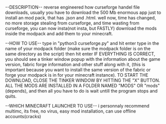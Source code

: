 --DESCRIPTION--
reverse engineered how curseforge handel file downloads, usually you have to download the 500 Mb enormous app just to install an mod pack, that has .json and .html. 
well now, time has changed, no more storage stealing from curseforge, and time wasting from curseforge, you can now insta(not insta, but FASTLY) download the mods
inside the modpack and add them to your minecraft. 

--HOW TO USE--
type in "python3 curseforge.py" and hit enter
type in the name of your modpack folder (make sure the modpack folder is on the same directory as the script) then hit enter
IF EVERYTHING IS CORRECT, you should see a tinker window popup with the information about the game version, fabric forge information and other stuff along with it, 
(this is important because you want to install the same version of the fabric or forge your modpack is in for your minecraft instance). 
TO START THE DOWNLOAD, CLOSE THE TINKER WINDOW BY HITTING THE "X" BUTTON.
ALL THE MODS ARE INSTALLED IN A FOLDER NAMED "MODS" OR "mods"(depends), and then all you have to do is wait untill the program stops and quits.

--WHICH MINECRAFT LAUNCHER TO USE--
i personnaly recommend multimc, its free, no virus, easy mod installation, can use offline accounts(cracks)
